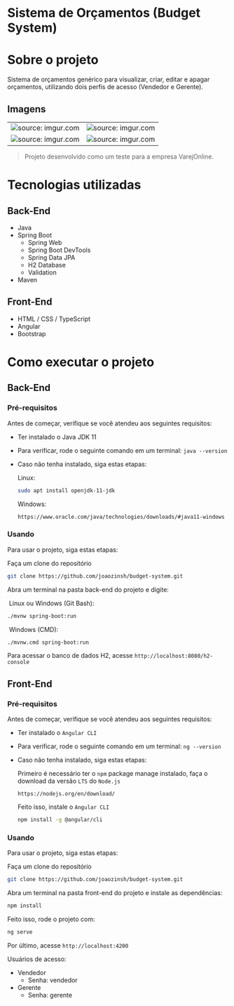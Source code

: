 # Sistema de Orçamentos (Budget System)

# Sobre o projeto

Sistema de orçamentos genérico para visualizar, criar, editar e apagar orçamentos, utilizando dois perfis de acesso (Vendedor e Gerente).

## Imagens
<table align=center>
  <tr>
    <td>
      <img src="https://i.imgur.com/Et7xVoX.png" title="source: imgur.com" />
    </td>
    <td>
      <img src="https://i.imgur.com/0Wl7C5u.png" title="source: imgur.com" />
    </td>
  </tr>
  <tr>
    <td>
      <img src="https://i.imgur.com/EmrXZ8s.png" title="source: imgur.com" />
    </td>
    <td>
      <img src="https://i.imgur.com/R2yIrxv.png" title="source: imgur.com" />
    </td>
  </tr>
</table>

>Projeto desenvolvido como um teste para a empresa VarejOnline.

# Tecnologias utilizadas

## Back-End

* Java
* Spring Boot
    * Spring Web
    * Spring Boot DevTools
    * Spring Data JPA
    * H2 Database
    * Validation
* Maven

## Front-End

* HTML / CSS / TypeScript
* Angular
* Bootstrap

# Como executar o projeto

## Back-End

### Pré-requisitos

Antes de começar, verifique se você atendeu aos seguintes requisitos:

- Ter instalado o Java JDK 11

- Para verificar, rode o seguinte comando em um terminal: `java --version`

- Caso não tenha instalado, siga estas etapas:

  Linux:

  ```bash
  sudo apt install openjdk-11-jdk
  ```

  Windows:

  ```
  https://www.oracle.com/java/technologies/downloads/#java11-windows
  ```

### Usando

Para usar o projeto, siga estas etapas:

Faça um clone do repositório

```bash
git clone https://github.com/joaozinsh/budget-system.git
```

Abra um terminal na pasta back-end do projeto e digite:

​	Linux ou Windows (Git Bash):

```bash
./mvnw spring-boot:run
```

​	Windows (CMD):

```bash
./mvnw.cmd spring-boot:run
```

Para acessar o banco de dados H2, acesse `http://localhost:8080/h2-console` 

## Front-End

### Pré-requisitos

Antes de começar, verifique se você atendeu aos seguintes requisitos:

- Ter instalado o `Angular CLI`

- Para verificar, rode o seguinte comando em um terminal: `ng --version`

- Caso não tenha instalado, siga estas etapas:

  Primeiro é necessário ter o `npm` package manage instalado, faça o download da versão `LTS` do `Node.js`

  ```
  https://nodejs.org/en/download/
  ```

  Feito isso, instale o `Angular CLI`

  ```bash
  npm install -g @angular/cli
  ```
  
### Usando

Para usar o projeto, siga estas etapas:

Faça um clone do repositório

```bash
git clone https://github.com/joaozinsh/budget-system.git
```

Abra um terminal na pasta front-end do projeto e instale as dependências:

```bash
npm install
```

Feito isso, rode o projeto com:
```bash
ng serve
```

Por último, acesse `http://localhost:4200`

Usuários de acesso:
  * Vendedor
    * Senha: vendedor
  * Gerente
    * Senha: gerente
